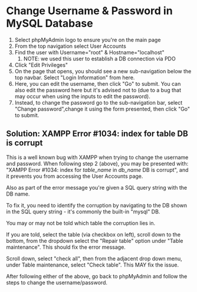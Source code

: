 # Change Username & Password in MySQL Database

1. Select phpMyAdmin logo to ensure you're on the main page
2. From the top navigation select User Accounts
3. Find the user with Username="root" & Hostname="localhost"
   1. NOTE: we used this user to establish a DB connection via PDO
4. Click "Edit Privileges"
5. On the page that opens, you should see a new sub-navigation below the top navbar. Select "Login Information" from here.
6. Here, you can edit the username, then click "Go" to submit. You can also edit the password here but it's advised not to (due to a bug that may occur when using the inputs to edit the password).
7. Instead, to change the password go to the sub-navigation bar, select "Change password",change it using the form presented, then click "Go" to submit.

## Solution: XAMPP Error #1034: index for table DB is corrupt

This is a well known bug with XAMPP when trying to change the username and password. When following step 2 (above), you may be presented with: "XAMPP Error #1034: index for <em>table_name</em> in <em>db_name</em> DB is corrupt", and it prevents you from accessing the User Accounts page.

Also as part of the error message you're given a SQL query string with the DB name.

To fix it, you need to identify the corruption by navigating to the DB shown in the SQL query string - it's commonly the built-in "mysql" DB.

You may or may not be told which table the corruption lies in.

If you are told, select the table (via checkbox on left), scroll down to the bottom, from the dropdown select the "Repair table" option under "Table maintenance". This should fix the error message.

Scroll down, select "check all", then from the adjacent drop down menu, under Table maintenance, select "Check table". This MAY fix the issue.

After following either of the above, go back to phpMyAdmin and follow the steps to change the username/password.

